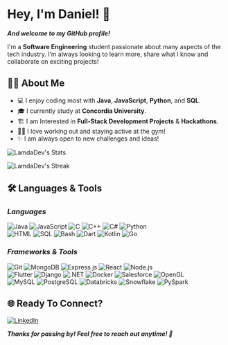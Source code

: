 # Hey, I'm Daniel! 👋  
***And welcome to my GitHub profile!***

I'm a **Software Engineering** student passionate about many aspects of the tech industry. I’m always looking to learn more, share what I know and collaborate on exciting projects!  

## 🙋‍♂️ About Me 
- 💻 I enjoy coding most with **Java**, **JavaScript**, **Python**, and **SQL**.
- 🎓 I currently study at **Concordia University**.
- 🏗️ I am Interested in **Full-Stack Development Projects** & **Hackathons**.
- 🏋️‍♂️ I love working out and staying active at the gym!
- ✨ I am always open to new challenges and ideas! 

![LamdaDev's Stats](https://github-readme-stats.vercel.app/api?username=LamdaDev&theme=vue-dark&show_icons=true&hide_border=false&count_private=true)

![LamdaDev's Streak](https://github-readme-streak-stats.herokuapp.com/?user=LamdaDev&theme=vue-dark&hide_border=false)

## 🛠️ Languages & Tools  
### _Languages_  
![Java](https://img.shields.io/badge/Java-%23ED8B00.svg?logo=openjdk&logoColor=white&style=for-the-badge) ![JavaScript](https://img.shields.io/badge/-JavaScript-F7DF1E?logo=javascript&logoColor=black&style=for-the-badge) ![C](https://img.shields.io/badge/-C-A8B9CC?logo=c&logoColor=white&style=for-the-badge) ![C++](https://img.shields.io/badge/-C++-00599C?logo=c%2B%2B&logoColor=white&style=for-the-badge) ![C#](https://custom-icon-badges.demolab.com/badge/C%23-%23239120.svg?logo=cshrp&logoColor=white&style=for-the-badge) ![Python](https://img.shields.io/badge/-Python-3776AB?logo=python&logoColor=white&style=for-the-badge)  
![HTML](https://img.shields.io/badge/-HTML5-E34F26?logo=html5&logoColor=white&style=for-the-badge) ![SQL](https://img.shields.io/badge/-SQL-4479A1?logo=MySQL&logoColor=white&style=for-the-badge) ![Bash](https://img.shields.io/badge/-Bash-4EAA25?logo=gnu-bash&logoColor=white&style=for-the-badge) ![Dart](https://img.shields.io/badge/-Dart-0175C2?logo=dart&logoColor=white&style=for-the-badge) ![Kotlin](https://img.shields.io/badge/-Kotlin-0095D5?logo=kotlin&logoColor=white&style=for-the-badge) ![Go](https://img.shields.io/badge/-Go-00ADD8?logo=go&logoColor=white&style=for-the-badge)  

### _Frameworks & Tools_  
![Git](https://img.shields.io/badge/-Git-F05032?logo=git&logoColor=white&style=for-the-badge) ![MongoDB](https://img.shields.io/badge/-MongoDB-47A248?logo=mongodb&logoColor=white&style=for-the-badge) ![Express.js](https://img.shields.io/badge/-Express.js-000000?logo=express&logoColor=white&style=for-the-badge) ![React](https://img.shields.io/badge/-React-61DAFB?logo=react&logoColor=black&style=for-the-badge) ![Node.js](https://img.shields.io/badge/-Node.js-339933?logo=node.js&logoColor=white&style=for-the-badge)  
![Flutter](https://img.shields.io/badge/-Flutter-02569B?logo=flutter&logoColor=white&style=for-the-badge) ![Django](https://img.shields.io/badge/-Django-092E20?logo=django&logoColor=white&style=for-the-badge) ![.NET](https://img.shields.io/badge/-.NET-512BD4?logo=dotnet&logoColor=white&style=for-the-badge) ![Docker](https://img.shields.io/badge/-Docker-2496ED?logo=docker&logoColor=white&style=for-the-badge) ![Salesforce](https://img.shields.io/badge/-Salesforce-00A1E0?logo=salesforce&logoColor=white&style=for-the-badge) ![OpenGL](https://img.shields.io/badge/-OpenGL-5586A4?logo=opengl&logoColor=white&style=for-the-badge)  
![MySQL](https://img.shields.io/badge/-MySQL-4479A1?logo=mysql&logoColor=white&style=for-the-badge) ![PostgreSQL](https://img.shields.io/badge/-PostgreSQL-336791?logo=postgresql&logoColor=white&style=for-the-badge) ![Databricks](https://img.shields.io/badge/-Databricks-EF4223?logo=databricks&logoColor=white&style=for-the-badge) ![Snowflake](https://img.shields.io/badge/-Snowflake-29B5E8?logo=snowflake&logoColor=white&style=for-the-badge) ![PySpark](https://img.shields.io/badge/-PySpark-FF8C00?logo=apache-spark&logoColor=white&style=for-the-badge)  

## 🌐 Ready To Connect?  
[![LinkedIn](https://img.shields.io/badge/LinkedIn-Daniel%20Lam-blue?style=for-the-badge&logo=linkedin&logoColor=white)](https://www.linkedin.com/in/lamdaniel1/)  

***Thanks for passing by! Feel free to reach out anytime! 🚀***  
